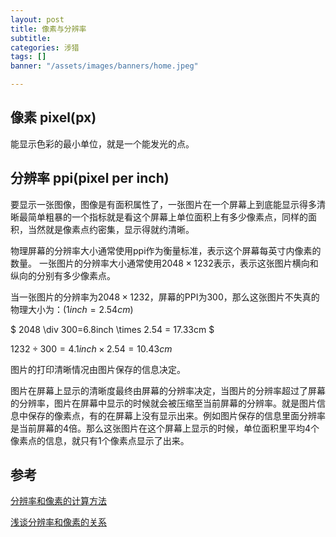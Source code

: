 ```yaml
---
layout: post
title: 像素与分辨率
subtitle:
categories: 涉猎
tags: []
banner: "/assets/images/banners/home.jpeg"

---
```




## **像素 pixel(px)**

能显示色彩的最小单位，就是一个能发光的点。


## **分辨率 ppi(pixel per inch)**
要显示一张图像，图像是有面积属性了，一张图片在一个屏幕上到底能显示得多清晰最简单粗暴的一个指标就是看这个屏幕上单位面积上有多少像素点，同样的面积，当然就是像素点约密集，显示得就约清晰。

物理屏幕的分辨率大小通常使用ppi作为衡量标准，表示这个屏幕每英寸内像素的数量。
一张图片的分辨率大小通常使用$2048 \times 1232$表示，表示这张图片横向和纵向的分别有多少像素点。

当一张图片的分辨率为$2048 \times 1232$，屏幕的PPI为300，那么这张图片不失真的物理大小为：($1 inch = 2.54cm$)

$ 2048 \div 300=6.8inch \times 2.54 = 17.33cm $

$1232 \div 300 = 4.1inch \times 2.54 = 10.43cm$

图片的打印清晰情况由图片保存的信息决定。

图片在屏幕上显示的清晰度最终由屏幕的分辨率决定，当图片的分辨率超过了屏幕的分辨率，图片在屏幕中显示的时候就会被压缩至当前屏幕的分辨率。就是图片信息中保存的像素点，有的在屏幕上没有显示出来。例如图片保存的信息里面分辨率是当前屏幕的4倍。那么这张图片在这个屏幕上显示的时候，单位面积里平均4个像素点的信息，就只有1个像素点显示了出来。





## **参考**

[分辨率和像素的计算方法](https://jishuin.proginn.com/p/763bfbd65980)

[浅谈分辨率和像素的关系](https://zhuanlan.zhihu.com/p/25584888)

